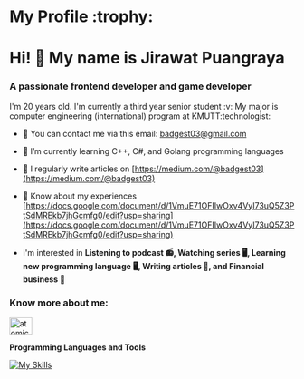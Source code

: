<h1> My Profile :trophy: </h1>

# Hi! :wave: My name is Jirawat  Puangraya
<h3>A passionate frontend developer and game developer</h3>

<p align="left"> I'm 20 years old. I'm currently a third year senior student :v:
My major is computer engineering (international) program at KMUTT:technologist:</p>

- 📧 You can contact me via this email: badgest03@gmail.com
- 🌱 I’m currently learning C++, C#, and Golang programming languages

- 📝 I regularly write articles on [https://medium.com/@badgest03](https://medium.com/@badgest03)

- 📄 Know about my experiences [https://docs.google.com/document/d/1VmuE71OFIIwOxv4VyI73uQ5Z3PtSdMREkb7jhGcmfg0/edit?usp=sharing](https://docs.google.com/document/d/1VmuE71OFIIwOxv4VyI73uQ5Z3PtSdMREkb7jhGcmfg0/edit?usp=sharing)

- I'm interested in **Listening to podcast :radio:, Watching series :desktop_computer:, Learning new programming language :desktop_computer:, Writing articles :memo:, and Financial business :money_with_wings:**

<h3 align="left">Know more about me:</h3>
<p align="left">
<a href="https://instagram.com/atomicz_pk7" target="blank"><img align="center" src="https://raw.githubusercontent.com/rahuldkjain/github-profile-readme-generator/master/src/images/icons/Social/instagram.svg" alt="atomicz_pk7" height="30" width="40" /></a>

**Programming Languages and Tools**

[![My Skills](https://skillicons.dev/icons?i=js,html,css,c,cpp,py,nodejs,expressjs,discord,figma,git,github,matlab,mysql,mongodb,php,ps,pr,blender,react,linux,unity,vscode)](https://skillicons.dev)
